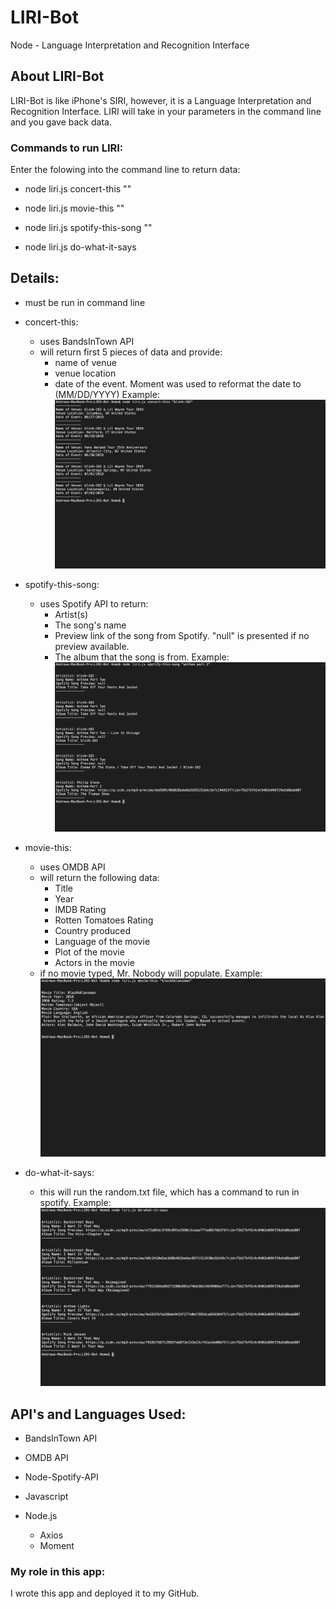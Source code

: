 # LIRI-Bot
Node - Language Interpretation and Recognition Interface

## About LIRI-Bot
LIRI-Bot is like iPhone's SIRI, however, it is a Language Interpretation and Recognition Interface. LIRI will take in your parameters in the command line and you gave back data. 

### Commands to run LIRI:
Enter the folowing into the command line to return data:

- node liri.js concert-this "<band name goes here>"

- node liri.js movie-this "<movie title goes here>"

- node liri.js spotify-this-song "<song name goes here>"

- node liri.js do-what-it-says

## Details:

- must be run in command line

- concert-this:
    - uses BandsInTown API
    - will return first 5 pieces of data and provide:
        - name of venue
        - venue location
        - date of the event. Moment was used to reformat the date to (MM/DD/YYYY)
    Example:
        ![image](assets/images/concert-this.png "concert-this")

- spotify-this-song:
    - uses Spotify API to return:
        - Artist(s)
        - The song's name
        - Preview link of the song from Spotify. "null" is presented if no preview available.
        - The album that the song is from.
    Example:
        ![image](assets/images/spotify-this-song.png "spotify-this-song")

- movie-this:
    - uses OMDB API
    - will return the following data:
        - Title
        - Year
        - IMDB Rating
        - Rotten Tomatoes Rating
        - Country produced
        - Language of the movie
        - Plot of the movie
        - Actors in the movie
    - if no movie typed, Mr. Nobody will populate.
    Example:
        ![image](assets/images/movie-this.png "movie-this")

- do-what-it-says:
    - this will run the random.txt file, which has a command to run in spotify.
    Example:
        ![image](assets/images/do-what-it-says.png "do-what-it-says")

## API's and Languages Used:

- BandsInTown API
- OMDB API
- Node-Spotify-API

- Javascript
- Node.js
    - Axios
    - Moment

### My role in this app:
I wrote this app and deployed it to my GitHub.
